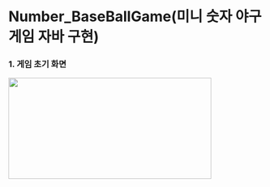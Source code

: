 # Number_BaseBallGame(미니 숫자 야구게임 자바 구현)



### 1. 게임 초기 화면

<img src="https://user-images.githubusercontent.com/59963677/94366401-f36d5580-0112-11eb-9113-f2c349d1c088.png" width=400 height=200>
